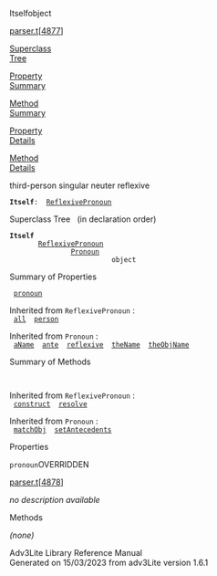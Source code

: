 <span class="title">Itself</span><span class="type">object</span>

[parser.t](../file/parser.t.html)\[[4877](../source/parser.t.html#4877)\]

[Superclass  
Tree](#_SuperClassTree_)

[Property  
Summary](#_PropSummary_)

[Method  
Summary](#_MethodSummary_)

[Property  
Details](#_Properties_)

[Method  
Details](#_Methods_)

<div class="fdesc">

third-person singular neuter reflexive

**`Itself`**` :   `[`ReflexivePronoun`](../object/ReflexivePronoun.html)

</div>

<span id="_SuperClassTree_"></span>

<div class="mjhd">

<span class="hdln">Superclass Tree</span>   (in declaration order)

</div>

**`Itself`**  
`         `[`ReflexivePronoun`](../object/ReflexivePronoun.html)  
`                 `[`Pronoun`](../object/Pronoun.html)  
`                         object`  
<span id="_PropSummary_"></span>

<div class="mjhd">

<span class="hdln">Summary of Properties</span>  

</div>

` `[`pronoun`](#pronoun)`  `

Inherited from `ReflexivePronoun` :  
` `[`all`](../object/ReflexivePronoun.html#all)`  `[`person`](../object/ReflexivePronoun.html#person)`  `

Inherited from `Pronoun` :  
` `[`aName`](../object/Pronoun.html#aName)`  `[`ante`](../object/Pronoun.html#ante)`  `[`reflexive`](../object/Pronoun.html#reflexive)`  `[`theName`](../object/Pronoun.html#theName)`  `[`theObjName`](../object/Pronoun.html#theObjName)`  `

<span id="_MethodSummary_"></span>

<div class="mjhd">

<span class="hdln">Summary of Methods</span>  

</div>

` `

Inherited from `ReflexivePronoun` :  
` `[`construct`](../object/ReflexivePronoun.html#construct)`  `[`resolve`](../object/ReflexivePronoun.html#resolve)`  `

Inherited from `Pronoun` :  
` `[`matchObj`](../object/Pronoun.html#matchObj)`  `[`setAntecedents`](../object/Pronoun.html#setAntecedents)`  `

<span id="_Properties_"></span>

<div class="mjhd">

<span class="hdln">Properties</span>  

</div>

<span id="pronoun"></span>

`pronoun`<span class="rem">OVERRIDDEN</span>

[parser.t](../file/parser.t.html)\[[4878](../source/parser.t.html#4878)\]

<div class="desc">

*no description available*

</div>

<span id="_Methods_"></span>

<div class="mjhd">

<span class="hdln">Methods</span>  

</div>

*(none)*

<div class="ftr">

Adv3Lite Library Reference Manual  
Generated on 15/03/2023 from adv3Lite version 1.6.1

</div>
